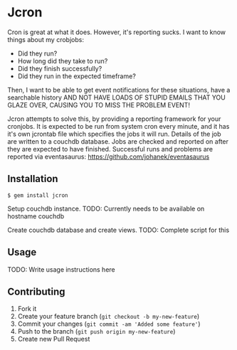 # Jcron

Cron is great at what it does. However, it's reporting sucks. I want to know things about my crobjobs:

 - Did they run?
 - How long did they take to run?
 - Did they finish successfully?
 - Did they run in the expected timeframe?

Then, I want to be able to get event notifications for these situations, have a searchable history AND NOT HAVE LOADS OF STUPID EMAILS THAT YOU GLAZE OVER, CAUSING YOU TO MISS THE PROBLEM EVENT!

Jcron attempts to solve this, by providing a reporting framework for your cronjobs. It is expected to be run from system cron every minute, and it has it's own jcrontab file which specifies the jobs it will run. Details of the job are written to a couchdb database. Jobs are checked and reported on after they are expected to have finished. Successful runs and problems are reported via eventasaurus: https://github.com/johanek/eventasaurus

## Installation

    $ gem install jcron

Setup couchdb instance. TODO: Currently needs to be available on hostname couchdb

Create couchdb database and create views. TODO: Complete script for this

## Usage

TODO: Write usage instructions here

## Contributing

1. Fork it
2. Create your feature branch (`git checkout -b my-new-feature`)
3. Commit your changes (`git commit -am 'Added some feature'`)
4. Push to the branch (`git push origin my-new-feature`)
5. Create new Pull Request
